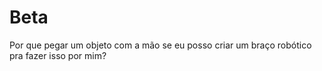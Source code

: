 # Beta
Por que pegar um objeto com a mão se eu posso criar um braço robótico pra fazer isso por mim?